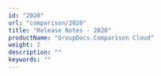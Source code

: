 ```yaml
---
id: "2020"
url: "comparison/2020"
title: "Release Notes - 2020"
productName: "GroupDocs.Comparison Cloud"
weight: 2
description: ""
keywords: ""
---
```

